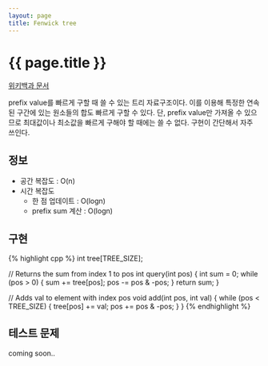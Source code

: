 ```yaml
---
layout: page
title: Fenwick tree
---
```


{{ page.title }}
================

[위키백과 문서](https://en.wikipedia.org/wiki/Fenwick_tree)

prefix value를 빠르게 구할 때 쓸 수 있는 트리 자료구조이다. 이를 이용해 특정한
연속된 구간에 있는 원소들의 합도 빠르게 구할 수 있다. 단, prefix value만
가져올 수 있으므로 최대값이나 최소값을 빠르게 구해야 할 때에는 쓸 수 없다.
구현이 간단해서 자주 쓰인다.


정보
----

* 공간 복잡도 : O(n)
* 시간 복잡도
  * 한 점 업데이트 : O(logn)
  * prefix sum 계산 : O(logn)


구현
----

{% highlight cpp %}
int tree[TREE_SIZE];

// Returns the sum from index 1 to pos
int query(int pos) {
  int sum = 0;
  while (pos > 0) {
    sum += tree[pos];
    pos -= pos & -pos;
  }
  return sum;
}

// Adds val to element with index pos
void add(int pos, int val) {
  while (pos < TREE_SIZE) {
    tree[pos] += val;
    pos += pos & -pos;
  }
}
{% endhighlight %}


테스트 문제
-----------

coming soon..
